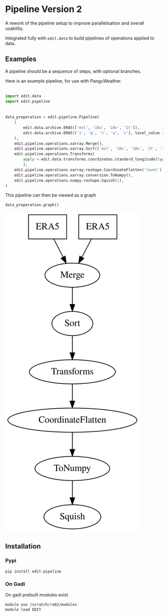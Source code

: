 # Pipeline Version 2

A rework of the pipeline setup to improve parallelisation and overall usability.

Integrated fully with `edit.data` to build pipelines of operations applied to data.

## Examples

A pipeline should be a sequence of steps, with optional branches.

Here is an example pipeline, for use with PanguWeather.

```python

import edit.data
import edit.pipeline


data_preperation = edit.pipeline.Pipeline(
    (
        edit.data.archive.ERA5(['msl', '10u', '10v', '2t']), 
        edit.data.archive.ERA5(['z', 'q', 't', 'u', 'v'], level_value = [50, 100, 150, 200, 250, 300, 400, 500, 600, 700, 850, 925, 1000])
    ),
    edit.pipeline.operations.xarray.Merge(),
    edit.pipeline.operations.xarray.Sort(['msl', '10u', '10v', '2t', 'z', 'q', 't', 'u', 'v']),
    edit.pipeline.operations.Transforms(
        apply = edit.data.transforms.coordinates.standard_longitude(type = '0-360') + edit.data.transforms.coordinates.ReIndex(level = 'reversed')
        ),
    edit.pipeline.operations.xarray.reshape.CoordinateFlatten('level'),
    edit.pipeline.operations.xarray.conversion.ToNumpy(),
    edit.pipeline.operations.numpy.reshape.Squish(1),
)
```

This pipeline can then be viewed as a graph

```python
data_preperation.graph()
```

![Pipeline Graph](./assets/pipeline_example.svg)

## Installation

### Pypi

```shell
pip install edit-pipeline
```

### On Gadi

On gadi prebuilt modules exist

```shell
module use /scratch/ra02/modules
module load EDIT
```
